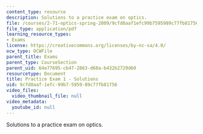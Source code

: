 ```yaml
---
content_type: resource
description: Solutions to a practice exam on optics.
file: /courses/2-71-optics-spring-2009/9cfd8aaf1efc99b7595989c77fb81756_MIT2_71S09_practice1_sol.pdf
file_type: application/pdf
learning_resource_types:
- Exams
license: https://creativecommons.org/licenses/by-nc-sa/4.0/
ocw_type: OCWFile
parent_title: Exams
parent_type: CourseSection
parent_uid: 64e77695-cb47-2863-d60a-b432b2729d60
resourcetype: Document
title: Practice Exam 1 - Solutions
uid: 9cfd8aaf-1efc-99b7-5959-89c77fb81756
video_files:
  video_thumbnail_file: null
video_metadata:
  youtube_id: null
---
```

Solutions to a practice exam on optics.